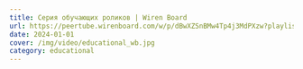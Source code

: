 ```yaml
---
title: Серия обучающих роликов | Wiren Board
url: https://peertube.wirenboard.com/w/p/dBwXZSnBMw4Tp4j3MdPXzw?playlistPosition=1
date: 2024-01-01
cover: /img/video/educational_wb.jpg
category: educational
---
```

